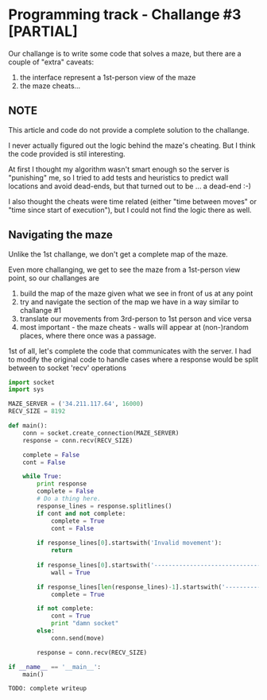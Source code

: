 # Programming track - Challange #3 [PARTIAL]

Our challange is to write some code that solves a maze, but there are a couple of "extra" caveats:

1. the interface represent a 1st-person view of the maze
2. the maze cheats...

## NOTE
This article and code do not provide a complete solution to the challange.

I never actually figured out the logic behind the maze's cheating. But I think the code provided is stil interesting.

At first I thought my algorithm wasn't smart enough so the server is "punishing" me, so I tried to add tests and heuristics to predict wall locations and avoid dead-ends, but that turned out to be ... a dead-end :-)

I also thought the cheats were time related (either "time between moves" or "time since start of execution"), but I could not find the logic there as well.


## Navigating the maze

Unlike the 1st challange, we don't get a complete map of the maze.

Even more challanging, we get to see the maze from a 1st-person view point, so our challanges are 

1. build the map of the maze given what we see in front of us at any point
2. try and navigate the section of the map we have in a way similar to challange #1
3. translate our movements from 3rd-person to 1st person and vice versa
4. most important - the maze cheats - walls will appear at (non-)random places, where there once was a passage.

1st of all, let's complete the code that communicates with the server.
I had to modify the original code to handle cases where a response would be split between to socket 'recv' operations
```python
import socket
import sys

MAZE_SERVER = ('34.211.117.64', 16000)
RECV_SIZE = 8192

def main():
    conn = socket.create_connection(MAZE_SERVER)
    response = conn.recv(RECV_SIZE)

    complete = False
    cont = False

    while True:
        print response
        complete = False
        # Do a thing here.
        response_lines = response.splitlines()
        if cont and not complete:
            complete = True
            cont = False
        
        if response_lines[0].startswith('Invalid movement'):
            return
        
        if response_lines[0].startswith('-----------------------------------------'):
            wall = True

        if response_lines[len(response_lines)-1].startswith('-----------------------------------------') or response_lines[len(response_lines)-1].startswith('The possible moves are'):
            complete = True

        if not complete:
            cont = True
            print "damn socket"
        else:
            conn.send(move)

        response = conn.recv(RECV_SIZE)

if __name__ == '__main__':
    main()
```

`TODO: complete writeup`
